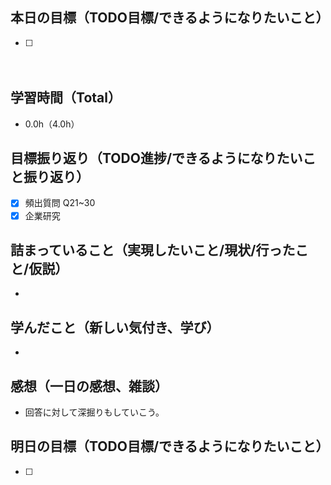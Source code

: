 ## 本日の目標（TODO目標/できるようになりたいこと）
- [ ]
　
## 学習時間（Total）
- 0.0h（4.0h）

## 目標振り返り（TODO進捗/できるようになりたいこと振り返り）
- [x] 頻出質問 Q21~30
- [x] 企業研究

##  詰まっていること（実現したいこと/現状/行ったこと/仮説）
-

## 学んだこと（新しい気付き、学び）
-

## 感想（一日の感想、雑談）
- 回答に対して深掘りもしていこう。

## 明日の目標（TODO目標/できるようになりたいこと）
- [ ]
